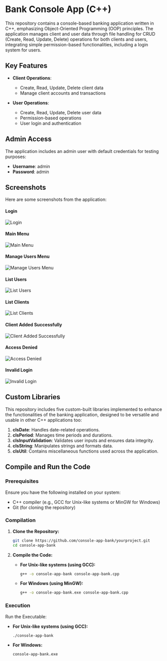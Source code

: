# Bank Console App (C++)

This repository contains a console-based banking application written in C++, emphasizing Object-Oriented Programming (OOP) principles. The application manages client and user data through file handling for CRUD (Create, Read, Update, Delete) operations for both clients and users, integrating simple permission-based functionalities, including a login system for users.

## Key Features

- **Client Operations**:
  - Create, Read, Update, Delete client data
  - Manage client accounts and transactions

- **User Operations**:
  - Create, Read, Update, Delete user data
  - Permission-based operations
  - User login and authentication

## Admin Access

The application includes an admin user with default credentials for testing purposes:

- **Username**: admin
- **Password**: admin

## Screenshots

Here are some screenshots from the application:

#### Login
![Login](screenshots/login.png)

#### Main Menu
![Main Menu](screenshots/main_menu_screen.png)

#### Manage Users Menu
![Manage Users Menu](screenshots/manage_users_screen.png)

#### List Users
![List Users](screenshots/list_users_screen.png)

#### List Clients
![List Clients](screenshots/list_clients_screen.png)

#### Client Added Successfully
![Client Added Successfully](screenshots/add_client.png)

#### Access Denied
![Access Denied](screenshots/if_access_denied.png)

#### Invalid Login
![Invalid Login](screenshots/invalid_login.png)

## Custom Libraries

This repository includes five custom-built libraries implemented to enhance the functionalities of the banking application, designed to be versatile and usable in other C++ applications too:

1. **clsDate**: Handles date-related operations.
2. **clsPeriod**: Manages time periods and durations.
3. **clsInputValidation**: Validates user inputs and ensures data integrity.
4. **clsString**: Manipulates strings and formats data.
5. **clsUtil**: Contains miscellaneous functions used across the application.

## Compile and Run the Code

### Prerequisites

Ensure you have the following installed on your system:
- C++ compiler (e.g., GCC for Unix-like systems or MinGW for Windows)
- Git (for cloning the repository)

### Compilation

1. **Clone the Repository:**

    ```bash
    git clone https://github.com/console-app-bank/yourproject.git
    cd console-app-bank
    ```

2. **Compile the Code:**

   - **For Unix-like systems (using GCC):**

     ```bash
     g++ -o console-app-bank console-app-bank.cpp
     ```
   
   - **For Windows (using MinGW):**

     ```bash
     g++ -o console-app-bank.exe console-app-bank.cpp
     ```

### Execution

Run the Executable:

- **For Unix-like systems (using GCC):**

    ```bash
    ./console-app-bank
    ```

- **For Windows:**

    ```bash
    console-app-bank.exe
    ```
